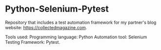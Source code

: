# Python-Selenium-Pytest
Repository that includes a test automation framework for my partner's blog website: https://collectedmagazine.com.

Tools used: 
Programming language: Python
Automation tool: Selenium
Testing Framework: Pytest. 
